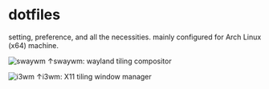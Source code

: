 # dotfiles

setting, preference, and all the necessities. mainly configured for Arch Linux (x64) machine.

![swaywm](https://user-images.githubusercontent.com/57034105/134686642-840f30ef-3a99-4b3d-9821-efc565f523ea.png)
↑swaywm:  wayland tiling compositor

![i3wm](https://user-images.githubusercontent.com/57034105/134686831-3764fa45-8ea3-40ec-9bc3-912cbbc4f67c.png)
↑i3wm:  X11 tiling window manager
